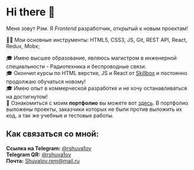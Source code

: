 # Hi there 👋
Меня зовут Рэм. Я *Frontend* разработчик, открытый к новым проектам!  

👩‍💻 Мои основные инструменты: HTML5, CSS3, JS, Git, REST API, React, Redux, Mobx;  

🎓 Имею высшее образование, являюсь магистром в инженерной специальности - Радиотехника и беспроводные связи.          
🎓 Окончил курсы по HTML верстке, JS и React от [Skillbox](https://skillbox.ru/) и постоянно продолжаю обучаться новому!  
🎓 Имею опыт в коммерческой разработке и не хочу останавливаться на достигнутом!  
👜 Ознакомиться с моим **портфолио** вы можете вот [здесь](https://github.com/rshuva1ov?tab=repositories). В портфолио выложены проекты, заказчики которых не были против выложить их код, а так же учебные и тестовые работы.

## Как связаться со мной:  
**Ссылка на Telegram:** [@rshuva1ov](https://t.me/rshuva1ov/)  
**Telegram QR:** [@rshuva1ov](https://user-images.githubusercontent.com/102639623/173983628-a42a5093-2bc4-4f37-9b08-9c9e82f47a4c.png)  
**Почта:** Shuvalov.rem@mail.ru 
